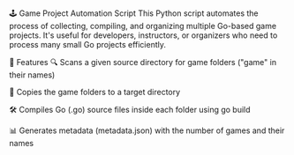 🕹️ Game Project Automation Script
This Python script automates the process of collecting, compiling, and organizing multiple Go-based game projects. It's useful for developers, instructors, or organizers who need to process many small Go projects efficiently.

📌 Features
🔍 Scans a given source directory for game folders ("game" in their names)

📁 Copies the game folders to a target directory

🛠️ Compiles Go (.go) source files inside each folder using go build

📊 Generates metadata (metadata.json) with the number of games and their names
